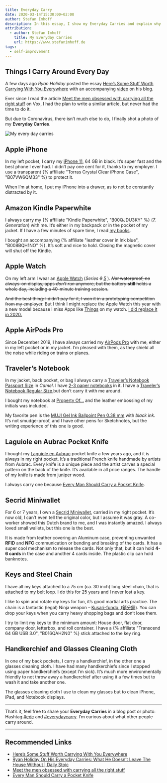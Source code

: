 ```yaml
---
title: Everyday Carry
date: 2020-03-14T15:30:00+02:00
author: Stefan Imhoff
description: In this essay, I show my Everyday Carries and explain why I carry them.
attribution:
  - author: Stefan Imhoff
    title: My Everyday Carries
    url: https://www.stefanimhoff.de
tags:
  - self-improvement
---
```


## Things I Carry Around Every Day

A few days ago _Ryan Holiday_ posted the essay [Here’s Some Stuff Worth Carrying With You Everywhere](https://ryanholiday.net/heres-some-stuff-worth-carrying-with-you-everywhere/) with an accompanying [video](https://youtu.be/oaXMijw241c) on his blog.

Ever since I read the article [Meet the men obsessed with carrying all the right stuff](https://www.vox.com/the-goods/2019/7/24/20696487/everyday-carry-reddit-knife-wallet-gun) on Vox, I had the plan to write a similar article, but never had the time to do it.

But due to Coronavirus, there isn’t much else to do, I finally shot a photo of my **Everyday Carries**.

![My every day carries](/assets/images/posts/everyday-carry.jpg "My Everyday Carries")

## Apple iPhone

In my left pocket, I carry my [iPhone 11](https://www.apple.com/iphone-11/), 64 GB in black. It’s super fast and the best phone I ever had. I didn’t pay one cent for it, thanks to my employer. I use a transparent {% affiliate "Torras Crystal Clear iPhone Case", "B07VW6QM33" %} to protect it.

When I’m at home, I put my iPhone into a drawer, as to not be constantly distracted by it.

## Amazon Kindle Paperwhite

I always carry my {% affiliate "Kindle Paperwhite", "B00QJDU3KY" %} (_7. Generation_) with me. It’s either in my backpack or in the pocket of my jacket. If I have a few minutes of spare time, I read [my books](https://www.goodreads.com/review/list/28460819-stefan?shelf=currently-reading).

I bought an accompanying {% affiliate "leather cover in Ink blue", "B008BQH1NO" %}. It’s soft and nice to hold. Closing the magnetic cover will shut off the Kindle.

## Apple Watch

On my left arm I wear an [Apple Watch](https://www.apple.com/watch/) (_Series <del>0</del> <ins>5</ins>_ ). <del>_Not_ waterproof, _no_ always-on display, apps _don’t run_ anymore, but the battery **still** holds a whole day, including a 40-minute training session.</del>

<del>And the best thing: I didn’t pay for it, I won it in a prototyping competition from my employer</del>. But I think I might replace the Apple Watch this year with a new model because I miss Apps like [Things](https://culturedcode.com/things/) on my watch. <ins>I did replace it in 2020.</ins>

## Apple AirPods Pro

Since December 2019, I have always carried my [AirPods Pro](https://www.apple.com/airpods/) with me, either in my left pocket or in my jacket. I’m pleased with them, as they shield all the noise while riding on trains or planes.

## Traveler’s Notebook

In my jacket, back pocket, or bag I always carry a [Traveler’s Notebook Passport Size](https://www.travelers-company.com/products/trnote/starter-kit-passport) in _Camel_. I have [2-3 paper notebooks](https://www.travelers-company.com/products/trnote/refill-passport) in it. I have a [Traveler’s Notebook Regular Size ](https://www.travelers-company.com/products/trnote/starter-kit-regular) but don’t carry it with me around.

I bought my notebook at [Property Of…](https://thepropertyof.com/) and the leather embossing of my initials was included.

My favorite pen is the [MUJI Gel Ink Ballpoint Pen 0.38 mm](https://www.muji.eu/pages/online.asp?Sec=13&Sub=52&PID=11044) with _black ink_. It’s not smudge-proof, and I have other pens for Sketchnotes, but the writing experience of this one is good.

## Laguiole en Aubrac Pocket Knife

I bought my [Laguiole en Aubrac](http://www.laguiole-en-aubrac.fr/) pocket knife a few years ago, and it is always in my right pocket. It’s a traditional French knife handmade by artists from Aubrac. Every knife is a unique piece and the artist carves a special pattern on the back of the knife. It’s available in all price ranges. The handle of my knife is made from juniper wood.

I always carry one because [Every Man Should Carry a Pocket Knife](https://www.artofmanliness.com/articles/every-man-should-carry-a-pocket-knife/).

## Secrid Miniwallet

For 6 or 7 years, I own a [Secrid Miniwallet](https://secrid.com/wallets/miniwallet), carried in my right pocket. It’s now old, I can’t even tell the original color, but I assume it was gray. A co-worker showed this Dutch brand to me, and I was instantly amazed. I always loved small wallets, but this one is the best.

It is made from leather covering an Aluminum case, preventing unwanted **RFID** and **NFC** communication or bending and breaking of the cards. It has a super cool mechanism to release the cards. Not only that, but it can hold **4-6 cards** in the case and another 4 cards inside. The plastic clip can hold banknotes.

## Keys and Steel Chain

I have all my keys attached to a 75 cm (ca. 30 inch) long steel chain, that is attached to my belt loop. I do this for 25 years and I never lost a key.

I like to spin and rotate my keys for fun, it’s good martial arts practice. The chain is a fantastic (legal) Ninja weapon – [Kusari-fundo, (鎖分銅)](https://en.wikipedia.org/wiki/Kusari-fundo). You can drop your keys when you carry heavy shopping bags and don’t lose them.

I try to limit my keys to the minimum amount: House door, flat door, company door, letterbox, and roll container. I have a {% affiliate "Transcend 64 GB USB 3.0", "B016QAH2N0" %} stick attached to the key ring.

## Handkerchief and Glasses Cleaning Cloth

In one of my back pockets, I carry a handkerchief, in the other one a glasses cleaning cloth. I have had many handkerchiefs since I stopped using paper handkerchiefs (except I’m sick). It’s much more environmentally friendly to not throw away a handkerchief after using it a few times but to wash it and take another one.

The glasses cleaning cloth I use to clean my glasses but to clean iPhone, iPad, and Notebook displays.

---

That’s it, feel free to share your **Everyday Carries** in a blog post or photo: Hashtag [\#edc](https://www.instagram.com/explore/tags/edc/) and [#everydaycarry](https://www.instagram.com/explore/tags/everydaycarry/). I’m curious about what other people carry around.

---

## Recommended Links

- [Here’s Some Stuff Worth Carrying With You Everywhere](https://ryanholiday.net/heres-some-stuff-worth-carrying-with-you-everywhere/)
- [Ryan Holiday On His Everyday Carries: What He Doesn’t Leave The House Without | Daily Stoic](https://youtu.be/oaXMijw241c)
- [Meet the men obsessed with carrying all the right stuff](https://www.vox.com/the-goods/2019/7/24/20696487/everyday-carry-reddit-knife-wallet-gun)
- [Every Man Should Carry a Pocket Knife](https://www.artofmanliness.com/articles/every-man-should-carry-a-pocket-knife/)